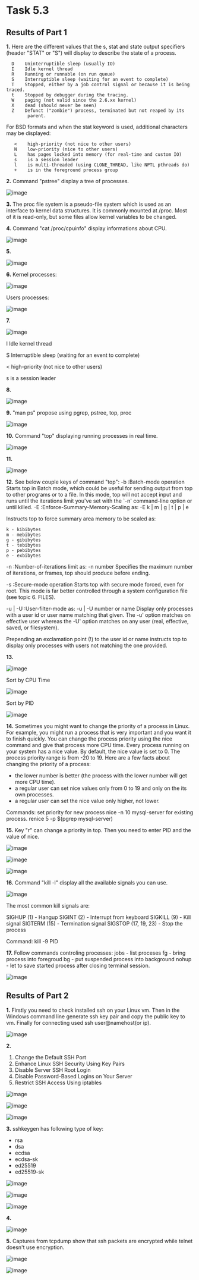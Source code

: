 # Task 5.3


## Results of Part 1

**1.**  Here are the different values that the s, stat and state output specifiers (header "STAT" or "S") will display to describe the state of a process.

      D    Uninterruptible sleep (usually IO)
      I    Idle kernel thread
      R    Running or runnable (on run queue)
      S    Interruptible sleep (waiting for an event to complete)
      T    Stopped, either by a job control signal or because it is being traced.
      t    Stopped by debugger during the tracing.
      W    paging (not valid since the 2.6.xx kernel)
      X    dead (should never be seen)
      Z    Defunct ("zombie") process, terminated but not reaped by its
            parent.
            
For BSD formats and when the stat keyword is used, additional characters may be displayed:

       <    high-priority (not nice to other users)
       N    low-priority (nice to other users)
       L    has pages locked into memory (for real-time and custom IO)
       s    is a session leader
       l    is multi-threaded (using CLONE_THREAD, like NPTL pthreads do)
       +    is in the foreground process group



**2.** Command "pstree" display a tree of processes.

![image](https://user-images.githubusercontent.com/42848618/145881162-399016de-bcd3-4fa3-b695-c7cdd11be493.png)



**3.** The proc file system is a pseudo-file system which is used as an interface to kernel data structures. It is commonly mounted at /proc. Most of it is read-only, but some files allow kernel variables to be changed.



**4.** Command "cat /proc/cpuinfo" display informations about CPU.

![image](https://user-images.githubusercontent.com/42848618/145882079-a543811c-d9c1-4f0c-8359-d2801e533541.png)



**5.**

![image](https://user-images.githubusercontent.com/42848618/145884222-b8e7ee40-82d0-47d5-8294-89b6a4c3ee41.png)



**6.**
Kernel processes:

![image](https://user-images.githubusercontent.com/42848618/145886031-26ad25e3-0332-420b-ac1b-180dfd036800.png)

Users processes:

![image](https://user-images.githubusercontent.com/42848618/145886071-5d0d1fac-90d0-4bba-81b7-8af36ee1375f.png)



**7.**

![image](https://user-images.githubusercontent.com/42848618/145886700-f4369784-741b-4037-a7dc-85af3bb7fdc8.png)

I    Idle kernel thread

S    Interruptible sleep (waiting for an event to complete)

<    high-priority (not nice to other users)

s    is a session leader



**8.** 
 
![image](https://user-images.githubusercontent.com/42848618/145887779-524177f3-ca7d-4fbb-b2d8-364da61a428f.png)



**9.** "man ps" propose using pgrep, pstree, top, proc

![image](https://user-images.githubusercontent.com/42848618/145888470-c2f5225a-62a4-4f09-9d2d-fec0a7abc806.png)



**10.** Command "top" displaying running processes in real time.

![image](https://user-images.githubusercontent.com/42848618/145888750-0d348197-507a-42fc-905f-44ea396bbeb6.png)



**11.** 

![image](https://user-images.githubusercontent.com/42848618/145888984-6d4f52c2-a500-4c67-ae4c-9ed01c4580a2.png)



**12.** See below couple keys of command "top": 
-b  :Batch-mode operation
    Starts top in Batch mode, which could be useful for sending output from top to other programs or to a file.  In this mode, top will not accept input and runs until the iterations limit you've set with the `-n' command-line option or until killed.
-E  :Enforce-Summary-Memory-Scaling as:  -E  k | m | g | t | p | e

Instructs top to force summary area memory to be scaled as:
    
    k - kibibytes
    m - mebibytes
    g - gibibytes
    t - tebibytes
    p - pebibytes
    e - exbibytes
    
-n  :Number-of-iterations limit as:  -n number
    Specifies the maximum number of iterations, or frames, top should produce before ending.
    
-s  :Secure-mode operation
    Starts top with secure mode forced, even for root.  This mode is far better controlled through a system configuration file (see topic 6. FILES).
    
-u | -U  :User-filter-mode as:  -u | -U number or name
    Display only processes with a user id or user name matching that given.  The -u' option matches on  effective user whereas the -U' option matches on any user (real, effective, saved, or filesystem).
    
Prepending an exclamation point (!) to the user id or name instructs top to display only processes with users not matching the one provided.
  


**13.** 

![image](https://user-images.githubusercontent.com/42848618/145892045-f3a7f030-1ec2-4b17-bd89-4454b16fdfd7.png)

Sort by CPU Time

![image](https://user-images.githubusercontent.com/42848618/145892167-10eab7d1-f7df-4e55-9a3a-9bdd1440acf8.png)

Sort by PID

![image](https://user-images.githubusercontent.com/42848618/145892393-3b47f6e6-6b53-43ca-b587-bcef0e36e170.png)



**14.** Sometimes you might want to change the priority of a process in Linux. For example, you might run a process that is very important and you want it to finish quickly. You can change the process priority using the nice command and give that process more CPU time.
Every process running on your system has a nice value. By default, the nice value is set to 0. The process priority range is from -20 to 19.
Here are a few facts about changing the priority of a process:
- the lower number is better (the process with the lower number will get more CPU time).
- a regular user can set nice values only from 0 to 19 and only on the its own processes.
- a regular user can set the nice value only higher, not lower.

Commands:
set priority for new process
nice -n 10 mysql-server
for existing process.
renice 5 -p $(pgrep mysql-server)



**15.** Key "r" can change a priority in top. Then you need to enter PID and the value of nice.

![image](https://user-images.githubusercontent.com/42848618/145895585-2363df99-a106-4b34-b23d-6276cec841ad.png)

![image](https://user-images.githubusercontent.com/42848618/145895622-23082c18-9dc4-4a5b-92a9-55a14b6fc20f.png)

![image](https://user-images.githubusercontent.com/42848618/145895679-45147e18-786a-4129-a5dd-88b446185c9d.png)



**16.** Command "kill -l" display all the available signals you can use.

![image](https://user-images.githubusercontent.com/42848618/145896008-f9e21e5f-0d64-4869-b127-fe9fd5c5fa68.png)

The most common kill signals are:

SIGHUP (1) - Hangup
SIGINT (2) - Interrupt from keyboard
SIGKILL (9) - Kill signal
SIGTERM (15) - Termination signal
SIGSTOP (17, 19, 23) - Stop the process

Command: kill -9 PID



**17.**  Follow commands controling processes:
jobs - list proceses
fg - bring process into foregroud
bg - put suspended process into background
nohup - let to save started process after closing terminal session.

![image](https://user-images.githubusercontent.com/42848618/146243562-fcf252bc-2a2c-4e1f-a25c-026fee64a981.png)




## Results of Part 2


**1.** Firstly you need to check installed ssh on your Linux vm.
Then in the Windows command line generate ssh key pair and copy the public key to vm. Finally for connecting used ssh user@namehost(or ip).

![image](https://user-images.githubusercontent.com/42848618/146249481-3fdcb53b-2460-49be-aa9a-e4f6a739dc19.png)



**2.** 
1. Change the Default SSH Port
2. Enhance Linux SSH Security Using Key Pairs
3. Disable Server SSH Root Login
4. Disable Password-Based Logins on Your Server
5. Restrict SSH Access Using iptables


![image](https://user-images.githubusercontent.com/42848618/146252389-91884678-ee43-47e3-91d6-4b152c84eb9d.png)

![image](https://user-images.githubusercontent.com/42848618/146252563-32235ee1-2bae-486b-8747-a7eba3953db8.png)

![image](https://user-images.githubusercontent.com/42848618/146253078-c164505e-667d-44c0-9135-ae50a3b529a3.png)

**3.** sshkeygen has following type of key:
- rsa
- dsa
- ecdsa
- ecdsa-sk
- ed25519
- ed25519-sk

![image](https://user-images.githubusercontent.com/42848618/146254527-c59054d8-331e-4800-9a22-01e871982aea.png)

![image](https://user-images.githubusercontent.com/42848618/146254567-27a15d71-a134-402b-91f8-05e936b69f42.png)

![image](https://user-images.githubusercontent.com/42848618/146254845-125a0e8f-9768-4ceb-ba50-7e33e8a7ff36.png)



**4.**

![image](https://user-images.githubusercontent.com/42848618/146265194-5ed3147a-341f-4124-a518-f3bfa0e50979.png)



**5.** Captures from tcpdump show that ssh packets are encrypted while telnet doesn't use encryption.

![image](https://user-images.githubusercontent.com/42848618/146268747-fcd7998e-9d95-457e-9173-49b0b61547f2.png)

![image](https://user-images.githubusercontent.com/42848618/146274154-8e439790-29a5-4960-8d85-88fcce9c3c84.png)
